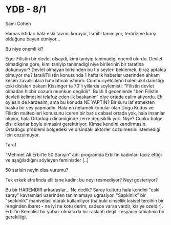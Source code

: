 # YDB - 8/1

Sami Cohen

Hamas iktidarı hâlâ eski tavrını koruyor, İsrail'i tanımıyor, terörizme karşı olduğunu beyan etmiyor...

Bu niye onemli ki?

Eger Filistin bir devlet olsaydi, kimi taniyip tanimadigi onemli olurdu. Devlet olmadigina gore, kimi taniyip tanimadigi niye birilerinin bir tarafina dokunuyor? Devlet olmayan birisinden bu tip seyleri beklemek, biraz aptalca olmuyor mu? Israil/Filistin konusunda 1 haftalik haberler uzerinden ahkam kesen zavallilalara hatirlatmak isterim: Cumhuriyetcilerin halen akil danistigi eski disisleri bakani Kissinger ta 70'li yillarda soylemisti: "Filistin devlet olmadan hicbir cozum mumkun degildir". Bush II gecenlerde "ben Filistin devleti kelimesini telafuz eden ilk baskanim" diye ortada calim atiyordu. Eh oylesin de kardesim, ama bu konuda NE YAPTIN? Bir suru laf etmekten baska bir sey yapmadin. Hala en netameli konular olan Dogu Kudus ve Filistin multecileri konusunu iceren bir baris cabasi ortada yok, hala insanlar oluyor, hala Ortadogu dinamiginde zerre degisiklik yok. Niye? Cunku bolge disi cikarlar boyle olmasini gerektiriyor. Kimse kendini kandirmasin. Ortadogu problemi bolgedeki ve disindaki aktorler cozulmesini istemedigi icin cozulmuyor.

Taraf

“Mehmet Ali Erbil’le 50 Sarışın” adlı programda Erbil’in kadınları taciz ettiği ve aşağıladığını söyleyen feministler [..]

50 sarisin neyin disa vurumu?

Tek erkek etrafinda elli tane kadin; bu neyi resmediyor? Neyi gosteriyor?

Bu bir HAREMDIR arkadaslar... Ne dedik? Saray kulturu hala kendini "eski saray" kavramlari uzerinden tanimlamaya ugrasiyor. "Sapkinlik" bir "seckinlik" manivelasi olarak kullaniliyor (halbuki cinsellik kisisel tercihin bir renginden ibaret - ne iyi ne kotu derim, sadece varsa vardir, kisiye ozeldir). Erbil'in Kemalist bir yobaz olmasi da bir raslanti degil - esyanin tabiatinin bir gerekliligi.
